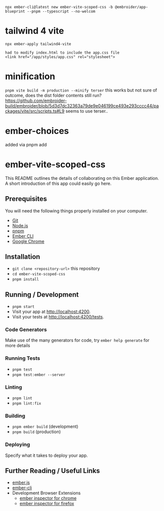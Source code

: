 ```
npx ember-cli@latest new ember-vite-scoped-css -b @embroider/app-blueprint --pnpm --typescript --no-welcom
```

# tailwind 4 vite

```
npx ember-apply tailwind4-vite

had to modify index.html to include the app.css file
<link href="/app/styles/app.css" rel="stylesheet">
```

# minification
`pnpm vite build -m production --minify terser`
this works but not sure of outcome, does the dist folder contents still run? https://github.com/embroider-build/embroider/blob/5d3d7dc32363a79de9e046199ce493e293cccc44/packages/vite/src/scripts.ts#L9 seems to use terser..

# ember-choices
added via pnpm add <path to tarball>

# ember-vite-scoped-css

This README outlines the details of collaborating on this Ember application.
A short introduction of this app could easily go here.

## Prerequisites

You will need the following things properly installed on your computer.

- [Git](https://git-scm.com/)
- [Node.js](https://nodejs.org/)
- [pnpm](https://pnpm.io/)
- [Ember CLI](https://cli.emberjs.com/release/)
- [Google Chrome](https://google.com/chrome/)

## Installation

- `git clone <repository-url>` this repository
- `cd ember-vite-scoped-css`
- `pnpm install`

## Running / Development

- `pnpm start`
- Visit your app at [http://localhost:4200](http://localhost:4200).
- Visit your tests at [http://localhost:4200/tests](http://localhost:4200/tests).

### Code Generators

Make use of the many generators for code, try `ember help generate` for more details

### Running Tests

- `pnpm test`
- `pnpm test:ember --server`

### Linting

- `pnpm lint`
- `pnpm lint:fix`

### Building

- `pnpm ember build` (development)
- `pnpm build` (production)

### Deploying

Specify what it takes to deploy your app.

## Further Reading / Useful Links

- [ember.js](https://emberjs.com/)
- [ember-cli](https://cli.emberjs.com/release/)
- Development Browser Extensions
  - [ember inspector for chrome](https://chrome.google.com/webstore/detail/ember-inspector/bmdblncegkenkacieihfhpjfppoconhi)
  - [ember inspector for firefox](https://addons.mozilla.org/en-US/firefox/addon/ember-inspector/)
